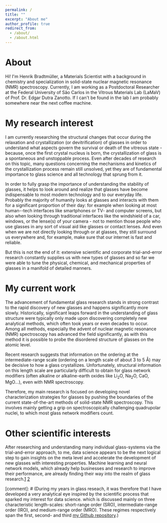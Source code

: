 ```yaml
---
permalink: /
title: ""
excerpt: "About me"
author_profile: true
redirect_from: 
  - /about/
  - /about.html
---
```

About
======

Hi! I'm Henrik Bradtmüller, a Materials Scientist with a background in chemistry and specialization in solid-state nuclear magnetic resonance (NMR) spectroscopy.
Currently, I am working as a Postdoctoral Researcher at the Federal University of São Carlos in the Vitrous Materials Lab (LaMaV) of Prof. Dr. Edgar Dutra Zanotto. If I can't be found in the lab I am probably somewhere near the next coffee machine.

My research interest
======
I am currently researching the structural changes that occur during the relaxation and crystallization (or devitrification) of glasses in order to understand what aspects govern the survival or death of the vitreous state - because, once the first crystal nucleus is born, the crystallization of glass is a spontaneous and unstoppable process. Even after decades of research on this topic, many questions concerning the mechanisms and kinetics of the crystallization process remain still unsolved, yet they are of fundamental importance to glass science and all technology that sprung from it.

In order to fully grasp the importance of understanding the stability of glasses, it helps to look around and realize that glasses have become indispensable to most modern technology and to our everyday life. Probably the majority of humanity looks at glasses and interacts with them for a significant proportion of their day: for example when looking at most human--tech interfaces like smartphones or TV- and computer screens, but also when looking through traditional interfaces like the windshield of a car, windows, or the lense(s) of your camera - not to mention those people who use glasses in any sort of visual aid like glasses or contact lenses. And even when we are not directly looking through or at glasses, they still surround us everywhere and, for example, make sure that our internet is fast and reliable.

But this is not the end of it: extensive scientific and corporate trial-and-error research constantly supplies us with new types of glasses and so far we were able to tune the physical, chemical, and mechanical properties of glasses in a manifold of detailed manners.

My current work
======
The advancement of fundamental glass research stands in strong contrast to the rapid discovery of new glasses and happens significantly more slowly. Historically, significant leaps forward in the understanding of glass structure were typically only made upon discovering completely new analytical methods, which often took years or even decades to occur. Among all methods, especially the advent of nuclear magnetic resonance (NMR) spectroscopy has advanced the field significantly, as with this method it is possible to probe the disordered structure of glasses on the atomic level.

Recent research suggests that information on the ordering at the intermediate-range scale (ordering on a length scale of about 3 to 5 Å) may be decisive to how a glass crystallizes. Unfortunately, structural information on this length scale are particularly difficult to obtain for glass network modifiers (often alkaline or alkaline-earth oxides like Li<sub>2</sub>O, Na<sub>2</sub>O, CaO, MgO...), even with NMR spectroscopy.

Therefore, my main research is focused on developing novel characterization strategies for glasses by pushing the boundaries of the current state-of-the-art methods of solid-state NMR spectroscopy. This involves mainly getting a grip on spectroscopically challenging quadrupolar nuclei, to which most glass network modifiers count.

Other scientific interests
======
After researching and understanding many individual glass-systems via the trial-and-error approach, to me, data science appears to be the next logical step to gain insights on the meta level and accelerate the development of new glasses with interesting properties. Machine learning and neural network models, which already help businesses and research to improve their performance, are already finding their way into the realm of glass research.[1](https://www.sciencedirect.com/science/article/abs/pii/S1359645420300720#!) [2](https://arxiv.org/abs/2007.03719)

[comment]: # (During my years in glass reseach, it was therefore that I have developed a very analytical eye inspired by the scientific process that sparked my interest for data science.  which is discussed mainly on three characteristic length-scales: short-range order (SRO), intermediate-range order (IRO), and medium-range order (MRO). These regimes respectively span the first, second- and third [my Github repository](https://github.com/hbrmn).)





